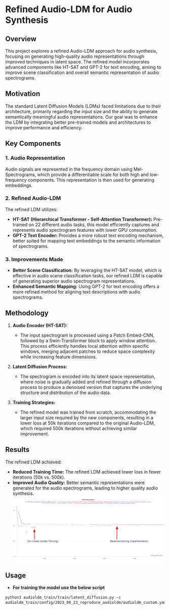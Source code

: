 # Refined Audio-LDM for Audio Synthesis

## Overview

This project explores a refined Audio-LDM approach for audio synthesis, focusing on generating high-quality audio representations through improved techniques in latent space. The refined model incorporates advanced components like HT-SAT and GPT-2 for text encoding, aiming to improve scene classification and overall semantic representation of audio spectrograms.

## Motivation

The standard Latent Diffusion Models (LDMs) faced limitations due to their architecture, primarily regarding the input size and the ability to generate semantically meaningful audio representations. Our goal was to enhance the LDM by integrating better pre-trained models and architectures to improve performance and efficiency.

## Key Components

### 1. Audio Representation
Audio signals are represented in the frequency domain using Mel-Spectrograms, which provide a differentiable scale for both high and low-frequency components. This representation is then used for generating embeddings.

### 2. Refined Audio-LDM
The refined LDM utilizes:
- **HT-SAT (Hierarchical Transformer - Self-Attention Transformer):** Pre-trained on 22 different audio tasks, this model efficiently captures and represents audio spectrogram features with lower GPU consumption.
- **GPT-2 Text Encoder:** Provides a more robust text encoding mechanism, better suited for mapping text embeddings to the semantic information of spectrograms. 

### 3. Improvements Made
- **Better Scene Classification:** By leveraging the HT-SAT model, which is effective in audio scene classification tasks, our refined LDM is capable of generating superior audio spectrogram representations.
- **Enhanced Semantic Mapping:** Using GPT-2 for text encoding offers a more refined method for aligning text descriptions with audio spectrograms.

## Methodology

1. **Audio Encoder (HT-SAT):** 
   - The input spectrogram is processed using a Patch Embed-CNN, followed by a Swin-Transformer block to apply window attention. This process efficiently handles local attention within specific windows, merging adjacent patches to reduce space complexity while increasing feature dimensions.
   
2. **Latent Diffusion Process:**
   - The spectrogram is encoded into its latent space representation, where noise is gradually added and refined through a diffusion process to produce a denoised version that captures the underlying structure and distribution of the audio data.

3. **Training Strategies:**
   - The refined model was trained from scratch, accommodating the larger input size required by the new components, resulting in a lower loss at 50k iterations compared to the original Audio-LDM, which required 500k iterations without achieving similar improvement.

## Results

The refined LDM achieved:
- **Reduced Training Time:** The refined LDM achieved lower loss in fewer iterations (50k vs. 500k).
- **Improved Audio Quality:** Better semantic representations were generated for the audio spectrograms, leading to higher quality audio synthesis.
 ![Loss Function Graph](https://github.com/Sid-tyagi-ar/Audio-Scene-Synthesis/blob/main/Training%20Loss%20Graph.png)


## Usage 
- **For training the model use the below script** 

```shell
python3 audioldm_train/train/latent_diffusion.py -c audioldm_train/config/2023_08_23_reproduce_audioldm/audioldm_custom.yaml
```


